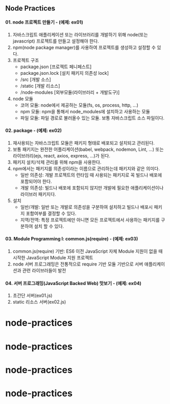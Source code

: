 ## Node Practices

#### 01. node 프로젝트 만들기 - (예제: ex01)
1. 자바스크립트 애플리케이션 또는 라이브러리를 개발하기 위해 node(또는 javascript) 프로젝트를 만들고 설정해야 한다.
2. npm(node package manager)를 사용하여 프로젝트를 생성하고 설정할 수 있다.
3. 프로젝트 구조
   - package.json         [프로젝트 페니페스트]
   - package.json.lock    [설치 패키지 의존성 lock]
   - /src                 [개발 소스] 
   - /static              [개발 리소스]
   - /node-modules        [외부모듈(라이브러리 + 개발도구)]
4. node 모듈
   - 코어 모듈: node에서 제공하는 모듈(fs, os, process, http, ...)
   - npm 모듈: npm을 통해서 node_modules에 설치하고 사용하는 모듈    
   - 파일 모듈: 파일 경로로 불러올수 있는 모듈. 보통 자바스크립트 소스 파일이다.

#### 02. package - (예제: ex02)
1. 재사용되는 자바스크립트 모듈은 패키지 형태로 배포되고 설치되고 관리된다. 
2. 보통 패키지는 완전한 어플리케이션(babel, webpack, nodemon, Lint, ...) 또는 라이브러리(ejs, react, axios, express, ...)가 된다.
3. 패키지 설치/삭제 관리를 위해 npm을 사용한다.
4. npm에서는 패키지를 의존성이라는 이름으로 관리하는데 패키지와 같은 의미다.
   - 일반 의존성: 개발 프로젝트의 런타임 때 사용되는 패키지로 꼭 빌드나 배포에 포함되어야 한다.
   - 개발 의존성: 빌드나 배포에 포함되지 않지만 개발에 필요한 애플리케이션이나 라이브러 패키지다.
5. 설치
   - 일반/개발: 일반 또는 개발로 의존성을 구분하여 설치하고 빌드나 배포시 패키지 포함여부를 결정할 수 있다. 
   - 지역/전역: 특정 프로젝트에만 아니면 모든 프로젝트에서 사용하는 패키지를 구분하여 설치 할 수 있다.    

#### 03. Module Programming I: common.js(require) - (예제: ex03)
1. common.js(require) 기반: ES6 이전 JavaScript 자체 Module 지원이 없을 때 시작한 JavaScript Module 지원 프로젝트
2. node 서버 프로그래밍은 전통적으로 require 기반 모듈 기반으로 서버 애플리케이션과 관련 라이브러들이 발전

#### 04. 서버 프로그래밍(JavaScript Backed Web) 맛보기 -  (예제: ex04)
1. 초간단 서버(ex01.js)
2. static 리소스 서버(ex02.js)
# node-practices
# node-practices
# node-practices
# node-practices
